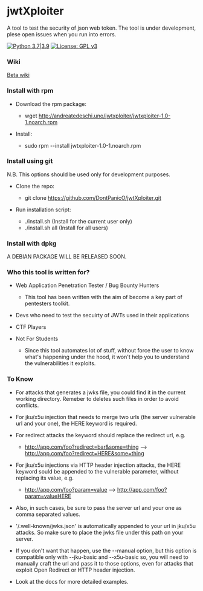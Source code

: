 # jwtXploiter
A tool to test the security of json web token.
The tool is under development, plese open issues when you run into errors.

[![Python 3.7|3.9](https://img.shields.io/badge/python-3.7|3.9-blue.svg)](https://www.python.org/) [![License: GPL v3](https://img.shields.io/badge/License-GPLv3-red.svg)](https://www.gnu.org/licenses/gpl-3.0)

### Wiki
[Beta wiki](https://github.com/DontPanicO/jwtXploiter/wiki)

### Install with rpm

- Download the rpm package:
  - wget http://andreatedeschi.uno/jwtxploiter/jwtxploiter-1.0-1.noarch.rpm

- Install:
  - sudo rpm --install jwtxploiter-1.0-1.noarch.rpm

### Install using git
N.B. This options should be used only for development purposes.

- Clone the repo:
  - git clone https://github.com/DontPanicO/jwtXploiter.git

- Run installation script:
  - ./install.sh      (Install for the current user only)
  - ./install.sh all  (Install for all users)

### Install with dpkg

A DEBIAN PACKAGE WILL BE RELEASED SOON.

### Who this tool is written for?

- Web Application Penetration Tester / Bug Bounty Hunters

  - This tool has been written with the aim of become a key part of pentesters toolkit.

- Devs who need to test the secuirty of JWTs used in their applications

- CTF Players

- Not For Students

  - Since this tool automates lot of stuff, without force the user to know what's happening under the hood, it won't
    help you to understand the vulnerabilities it exploits.

### To Know

- For attacks that generates a jwks file, you could find it in the current working directory. Remeber to deletes such files
  in order to avoid conflicts.

- For jku/x5u injection that needs to merge two urls (the server vulnerable url and your one), the HERE keyword is required.
- For redirect attacks the keyword should replace the redirect url, e.g.
  - http://app.com/foo?redirect=bar&some=thing  -->  http://app.com/foo?redirect=HERE&some=thing
- For jku/x5u injections via HTTP header injection attacks, the HERE keyword sould be appended to the vulnerable parameter,
  without replacing its value, e.g.
  - http://app.com/foo?param=value  -->  http://app.com/foo?param=valueHERE
- Also, in such cases, be sure to pass the server url and your one as comma separated values.

- '/.well-known/jwks.json' is automatically appended to your url in jku/x5u attacks. So make sure to place the jwks file under
  this path on your server.
- If you don't want that happen, use the --manual option, but this option is compatible only with --jku-basic and --x5u-basic
  so, you will need to manually craft the url and pass it to those options, even for attacks that exploit Open Redirect or
  HTTP header injection.

- Look at the docs for more detailed examples.
